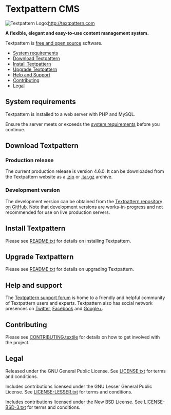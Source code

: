 Textpattern CMS
===============

![Textpattern Logo](http://textpattern.com/assets/img/branding/carver/carver-128px.svg "Textpattern Logo"):http://textpattern.com

**A flexible, elegant and easy-to-use content management system.**

Textpattern is [free and open source](#legal) software.

-   [System requirements](#system-requirements)
-   [Download Textpattern](#download-textpattern)
-   [Install Textpattern](#install-textpattern)
-   [Upgrade Textpattern](#upgrade-textpattern)
-   [Help and Support](help-and-support)
-   [Contributing](#contributing)
-   [Legal](#legal)

System requirements
-------------------

Textpattern is installed to a web server with PHP and MySQL.

Ensure the server meets or exceeds the [system
requirements](http://textpattern.com/about/119/system-requirements)
before you continue.

Download Textpattern
--------------------

### Production release

The current production release is version 4.6.0. It can be downloaded
from the Textpattern website as a
[.zip](http://textpattern.com/latest.zip) or
[.tar.gz](http://textpattern.com/latest.tar.gz) archive.

### Development version

The development version can be obtained from the [Textpattern repository
on GitHub](https://github.com/textpattern/textpattern). Note that
development versions are works-in-progress and not recommended for use
on live production servers.

Install Textpattern
-------------------

Please see
[README.txt](https://github.com/textpattern/textpattern/blob/master/README.txt)
for details on installing Textpattern.

Upgrade Textpattern
-------------------

Please see
[README.txt](https://github.com/textpattern/textpattern/blob/master/README.txt)
for details on upgrading Textpattern.

Help and support
----------------

The [Textpattern support forum](http://forum.textpattern.com) is home to
a friendly and helpful community of Textpattern users and experts.
Textpattern also has social network presences on
[Twitter](http://textpattern.com/@textpattern),
[Facebook](http://textpattern.com/facebook) and
<a href="http://textpattern.com/+">Google+</a>.

Contributing
------------

Please see
[CONTRIBUTING.textile](https://github.com/textpattern/textpattern/blob/master/CONTRIBUTING.textile)
for details on how to get involved with the project.

Legal
-----

Released under the GNU General Public License. See
[LICENSE.txt](https://github.com/textpattern/textpattern/blob/master/LICENSE.txt)
for terms and conditions.

Includes contributions licensed under the GNU Lesser General Public
License. See
[LICENSE-LESSER.txt](https://github.com/textpattern/textpattern/blob/master/LICENSE-LESSER.txt)
for terms and conditions.

Includes contributions licensed under the New BSD License. See
[LICENSE-BSD-3.txt](https://github.com/textpattern/textpattern/blob/master/LICENSE-BSD-3.txt)
for terms and conditions.
